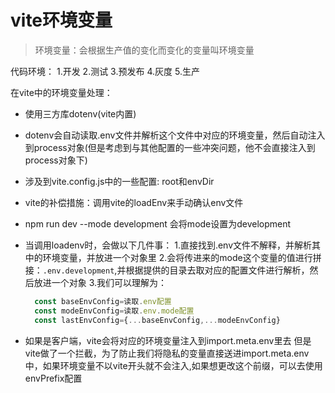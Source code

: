 # vite环境变量
> 环境变量：会根据生产值的变化而变化的变量叫环境变量

代码环境：
1.开发
2.测试
3.预发布
4.灰度
5.生产

在vite中的环境变量处理：
- 使用三方库dotenv(vite内置)
- dotenv会自动读取.env文件并解析这个文件中对应的环境变量，然后自动注入到process对象(但是考虑到与其他配置的一些冲突问题，他不会直接注入到process对象下)
- 涉及到vite.config.js中的一些配置:
 root和envDir
- vite的补偿措施：调用vite的loadEnv来手动确认env文件
- npm run dev --mode development 会将mode设置为development
- 当调用loadenv时，会做以下几件事：
1.直接找到.env文件不解释，并解析其中的环境变量，并放进一个对象里
2.会将传进来的mode这个变量的值进行拼接：`.env.development`,并根据提供的目录去取对应的配置文件进行解析，然后放进一个对象
3.我们可以理解为：
  ```js
    const baseEnvConfig=读取.env配置
    const modeEnvConfig=读取.env.mode配置
    const lastEnvConfig={...baseEnvConfig,...modeEnvConfig}

  ```

- 如果是客户端，vite会将对应的环境变量注入到import.meta.env里去
  但是vite做了一个拦截，为了防止我们将隐私的变量直接送进import.meta.env中，如果环境变量不以vite开头就不会注入,如果想更改这个前缀，可以去使用envPrefix配置